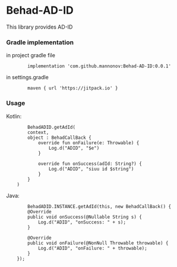 # Behad-AD-ID
This library provides AD-ID
<h3>Gradle implementation</h3>

in project gradle file

            implementation 'com.github.mannonov:Behad-AD-ID:0.0.1'
            
in settings.gradle
            
            maven { url 'https://jitpack.io' }

<h3>Usage</h3>

Kotlin:

            BehadADID.getAdId(
            context,
            object : BehadCallBack {
                override fun onFailure(e: Throwable) {
                    Log.d("ADID", "$e")
                }

                override fun onSuccess(adId: String?) {
                    Log.d("ADID", "siuu id $string")
                }
            }
        )
        
        
Java:

            BehadADID.INSTANCE.getAdId(this, new BehadCallBack() {
            @Override
            public void onSuccess(@Nullable String s) {
                Log.d("ADID", "onSuccess: " + s);
            }

            @Override
            public void onFailure(@NonNull Throwable throwable) {
                Log.d("ADID", "onFailure: " + throwable);
            }
        });
